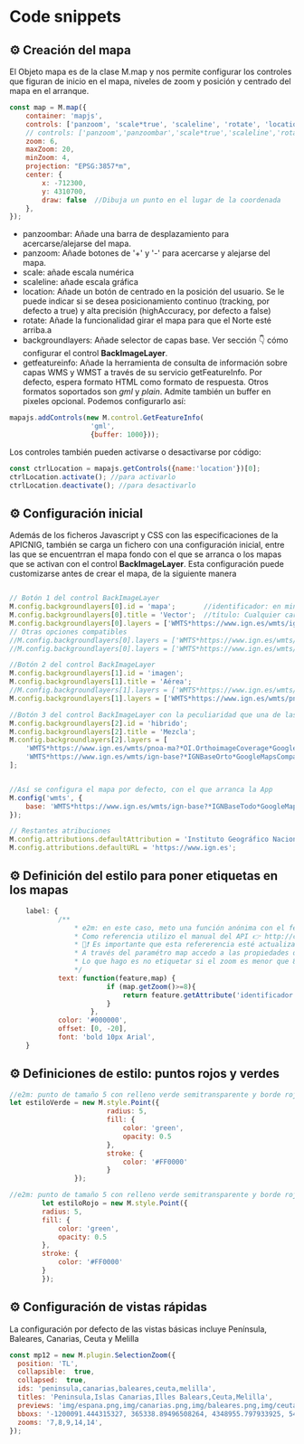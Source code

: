 # Code snippets

##  ⚙ Creación del mapa

El Objeto mapa es de la clase M.map y nos permite configurar los controles que figuran de inicio en el mapa, niveles de zoom y posición y centrado del mapa en el arranque.


```javascript
const map = M.map({
    container: 'mapjs',
    controls: ['panzoom', 'scale*true', 'scaleline', 'rotate', 'location',  'getfeatureinfo'],
    // controls: ['panzoom','panzoombar','scale*true','scaleline','rotate','location','backgroundlayers','getfeatureinfo'],
    zoom: 6,
    maxZoom: 20,
    minZoom: 4,
    projection: "EPSG:3857*m",
    center: {
        x: -712300,
        y: 4310700,
        draw: false  //Dibuja un punto en el lugar de la coordenada
    },
});
```

* panzoombar: Añade una barra de desplazamiento para acercarse/alejarse del mapa.
* panzoom: Añade botones de '+' y '-' para acercarse y alejarse del mapa.
* scale: añade escala numérica
* scaleline: añade escala gráfica
* location: Añade un botón de centrado en la posición del usuario. Se le puede indicar si se desea posicionamiento continuo (tracking, por defecto a true) y alta precisión (highAccuracy, por defecto a false)
* rotate: Añade la funcionalidad girar el mapa para que el Norte esté arriba.a
* backgroundlayers: Añade selector de capas base. Ver sección 👇 cómo configurar el control **BackImageLayer**.
* getfeatureinfo: Añade la herramienta de consulta de información sobre capas WMS y WMST a través de su servicio getFeatureInfo. Por defecto, espera formato HTML como formato de respuesta. Otros formatos soportados son *gml* y *plain*. Admite también un buffer en pixeles opcional. Podemos configurarlo así:

```javascript
mapajs.addControls(new M.control.GetFeatureInfo(
                    'gml', 
                    {buffer: 1000}));
```

Los controles también pueden activarse o desactivarse por código:

```javascript
const ctrlLocation = mapajs.getControls({name:'location'})[0];
ctrlLocation.activate(); //para activarlo
ctrlLocation.deactivate(); //para desactivarlo
```

##  ⚙ Configuración inicial

Además de los ficheros Javascript y CSS con las especificaciones de la APICNIG, también se carga un fichero con una configuración inicial, entre las que se encuentrran el mapa fondo con el que se arranca o los mapas que se activan con el control **BackImageLayer**. Esta configuración puede customizarse antes de crear el mapa, de la siguiente manera

```javascript

// Botón 1 del control BackImageLayer
M.config.backgroundlayers[0].id = 'mapa';       //identificador: en minúsculas, sin caracteres especiales.
M.config.backgroundlayers[0].title = 'Vector';  //título: Cualquier carácter
M.config.backgroundlayers[0].layers = ['WMTS*https://www.ign.es/wmts/ign-base?*IGNBaseTodo*GoogleMapsCompatible*base*false*image/jpeg*false*false*true'];
// Otras opciones compatibles
//M.config.backgroundlayers[0].layers = ['WMTS*https://www.ign.es/wmts/ign-base?*IGNBaseTodo*GoogleMapsCompatible*base*false*image/jpeg*false*false*true'];
//M.config.backgroundlayers[0].layers = ['WMTS*https://www.ign.es/wmts/ign-base?*IGNBaseTodo-nofondo*GoogleMapsCompatible*base*false*image/png*false*false*true'];

//Botón 2 del control BackImageLayer
M.config.backgroundlayers[1].id = 'imagen';
M.config.backgroundlayers[1].title = 'Aérea';
//M.config.backgroundlayers[1].layers = ['WMTS*https://www.ign.es/wmts/pnoa-ma?*OI.OrthoimageCoverage*EPSG:4326*imagen*false*image/jpeg*false*false*true'];
M.config.backgroundlayers[1].layers = ['WMTS*https://www.ign.es/wmts/pnoa-ma?*OI.OrthoimageCoverage*GoogleMapsCompatible*imagen*false*image/jpeg*false*false*true'];

//Botón 3 del control BackImageLayer con la peculiaridad que una de las capas es una mezcla de dos
M.config.backgroundlayers[2].id = 'hibrido';
M.config.backgroundlayers[2].title = 'Mezcla';
M.config.backgroundlayers[2].layers = [
    'WMTS*https://www.ign.es/wmts/pnoa-ma?*OI.OrthoimageCoverage*GoogleMapsCompatible*imagen*true*image/jpeg*false*false*true',
    'WMTS*https://www.ign.es/wmts/ign-base?*IGNBaseOrto*GoogleMapsCompatible*Callejero*true*image/png*false*false*true'
];


//Así se configura el mapa por defecto, con el que arranca la App
M.config('wmts', {
    base: 'WMTS*https://www.ign.es/wmts/ign-base?*IGNBaseTodo*GoogleMapsCompatible**false',
});

// Restantes atribuciones
M.config.attributions.defaultAttribution = 'Instituto Geográfico Nacional';
M.config.attributions.defaultURL = 'https://www.ign.es';
```






## ⚙ Definición del estilo para poner etiquetas en los mapas

```javascript
    label: {
            /**
                * e2m: en este caso, meto una función anónima con el feature y el mapa como parámetro para que veáis cómo se pueden definir los estilos en función del zoom del mapa.
                * Como referencia utilizo el manual del API 👉 http://componentes.ign.es/api-core/doc/module-M_Control-Control.html
                * 👀❗️ Es importante que esta refererencia esté actualizada a la última versión. La que hay ahora es de la versión 1.0.0 según el título de la página.
                * A través del paramétro map accedo a las propiedades del objeto mapa. Una de ellas es el método getZoom que me informa del zoom que hay en pantalla
                * Lo que hago es no etiquetar si el zoom es menor que 8 para no emplastar la información
                */
            text: function(feature,map) {
                        if (map.getZoom()>=8){
                            return feature.getAttribute('identificador').trim()
                        }
                    },
            color: '#000000',
            offset: [0, -20],
            font: 'bold 10px Arial',
    }
```

## ⚙ Definiciones de estilo: puntos rojos y verdes

```javascript
//e2m: punto de tamaño 5 con relleno verde semitransparente y borde rojo
let estiloVerde = new M.style.Point({
                        radius: 5, 
                        fill: {  
                            color: 'green',
                            opacity: 0.5
                        },
                        stroke: {
                            color: '#FF0000'
                        }
                });

//e2m: punto de tamaño 5 con relleno verde semitransparente y borde rojo        
        let estiloRojo = new M.style.Point({
        radius: 5, 
        fill: {  
            color: 'green',
            opacity: 0.5
        },
        stroke: {
            color: '#FF0000'
        }
        });
```

## ⚙ Configuración de vistas rápidas

La configuración por defecto de las vistas básicas incluye Península, Baleares, Canarias, Ceuta y Melilla

```javascript
const mp12 = new M.plugin.SelectionZoom({
  position: 'TL',
  collapsible:  true,
  collapsed:  true,
  ids: 'peninsula,canarias,baleares,ceuta,melilla',
  titles: 'Peninsula,Islas Canarias,Illes Balears,Ceuta,Melilla',
  previews: 'img/espana.png,img/canarias.png,img/baleares.png,img/ceuta.png,img/melilla.png',
  bboxs: '-1200091.444315327, 365338.89496508264, 4348955.797933925, 5441088.058207252, -2170190.6639824593, -1387475.4943422542, 3091778.038884449, 3637844.1689537475 , 115720.89020469127, 507078.4750247937, 4658411.436032817, 4931444.501067467,-599755.2558583047, -587525.3313326766, 4281734.817081453, 4290267.100363785, -334717.4178261766, -322487.4933005484, 4199504.016876071, 4208036.300158403',
  zooms: '7,8,9,14,14',
});
```


